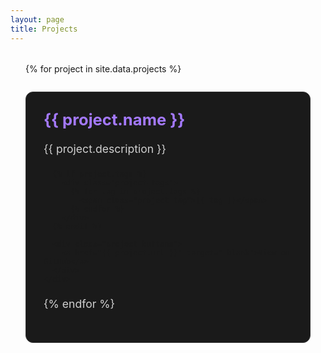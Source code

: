 ```yaml
---
layout: page
title: Projects
---
```


<style>
.projects-grid {
  display: grid;
  grid-template-columns: repeat(auto-fit, minmax(300px, 1fr));
  gap: 1.75rem;
  margin-top: 2rem;
  padding: 0 1.5rem;
}

.project-card {
  background-color: #1a1a1a;
  border: 1px solid #333;
  border-radius: 12px;
  padding: 1.75rem;
  box-shadow: 0 4px 14px rgba(255, 255, 255, 0.05);
  transition: all 0.25s ease-in-out;
  font-family: 'Inter', sans-serif;
}

.project-card:hover {
  transform: translateY(-4px);
  box-shadow: 0 6px 24px rgba(255, 255, 255, 0.08);
}

.project-card h3 {
  margin: 0 0 0.75rem;
  font-size: 1.6rem;
  color: #ffffff;
}

.project-card a.title-link {
  color: #a479ff;
  text-decoration: none;
}

.project-card a.title-link:hover {
  color: #ffffff;
  text-decoration: underline;
}

.project-card p {
  color: #d0d0d0;
  font-size: 1.1rem;
  line-height: 1.75;
}

.project-tags {
  margin-top: 1rem;
}

.project-tag {
  display: inline-block;
  background-color: #2f2f2f;
  color: #c0c0c0;
  padding: 0.4rem 0.9rem;
  font-size: 0.85rem;
  border-radius: 999px;
  margin-right: 0.4rem;
  margin-bottom: 0.3rem;
}

.project-buttons {
  margin-top: 1.2rem;
}

.project-buttons a {
  display: inline-block;
  background-color: #3a3a3a;
  color: #fff;
  padding: 0.6rem 1.1rem;
  font-size: 1rem;
  border-radius: 8px;
  text-decoration: none;
  transition: background 0.2s ease;
  margin-right: 0.5rem;
}

.project-buttons a:hover {
  background-color: #5f5fff;
}
</style>

<section class="projects-grid">
  {% for project in site.data.projects %}
    <div class="project-card">
      <h3><a class="title-link" href="{{ project.url }}" target="_blank">{{ project.name }}</a></h3>
      <p>{{ project.description }}</p>
      
      {% if project.tags %}
        <div class="project-tags">
          {% for tag in project.tags %}
            <span class="project-tag">{{ tag }}</span>
          {% endfor %}
        </div>
      {% endif %}

      <div class="project-buttons">
        <a href="{{ project.url }}" target="_blank">View on GitHub</a>
      </div>
    </div>
  {% endfor %}
</section>
